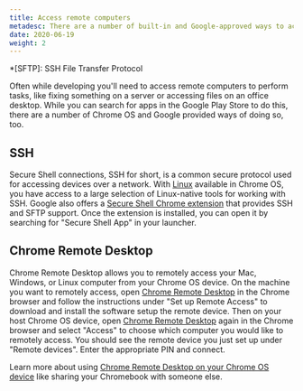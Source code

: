 ```yaml
---
title: Access remote computers
metadesc: There are a number of built-in and Google-approved ways to access remote computers.
date: 2020-06-19
weight: 2
---
```


<!-- prettier-ignore -->
*[SFTP]: SSH File Transfer Protocol

Often while developing you'll need to access remote computers to perform tasks, like fixing something on a server or accessing files on an office desktop. While you can search for apps in the Google Play Store to do this, there are a number of Chrome OS and Google provided ways of doing so, too.

## SSH

Secure Shell connections, SSH for short, is a common secure protocol used for accessing devices over a network. With [Linux](/{{locale.code}}/linux) available in Chrome OS, you have access to a large selection of Linux-native tools for working with SSH. Google also offers a [Secure Shell Chrome extension](https://chrome.google.com/webstore/detail/secure-shell/iodihamcpbpeioajjeobimgagajmlibd) that provides SSH and SFTP support. Once the extension is installed, you can open it by searching for "Secure Shell App" in your launcher.

## Chrome Remote Desktop

Chrome Remote Desktop allows you to remotely access your Mac, Windows, or Linux computer from your Chrome OS device. On the machine you want to remotely access, open [Chrome Remote Desktop](remotedesktop.google.com/access) in the Chrome browser and follow the instructions under "Set up Remote Access" to download and install the software setup the remote device. Then on your host Chrome OS device, open [Chrome Remote Desktop](remotedesktop.google.com/access) again in the Chrome browser and select "Access" to choose which computer you would like to remotely access. You should see the remote device you just set up under "Remote devices". Enter the appropriate PIN and connect.

Learn more about using [Chrome Remote Desktop on your Chrome OS device](https://support.google.com/chromebook/answer/1649523) like sharing your Chromebook with someone else.
